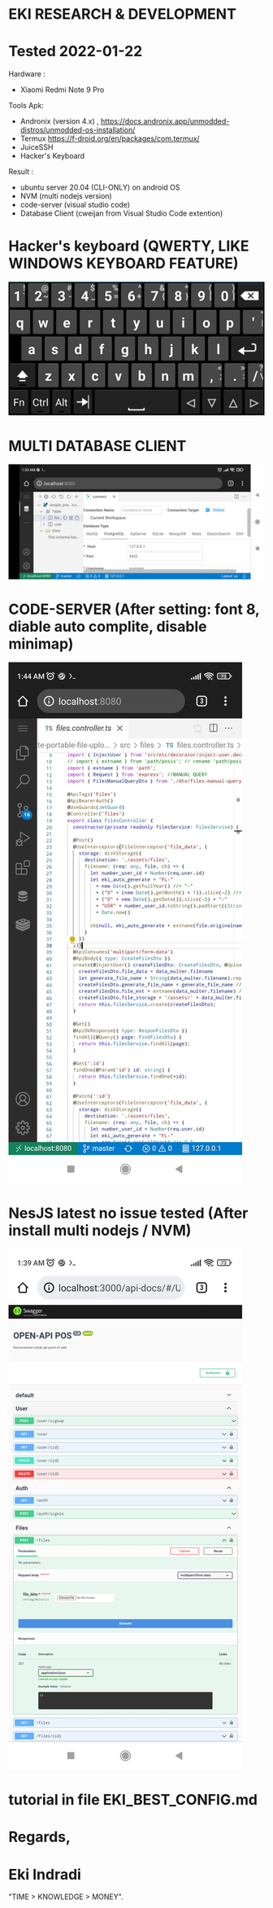 # EKI RESEARCH & DEVELOPMENT

# Tested 2022-01-22


Hardware :
- Xiaomi Redmi Note 9 Pro

Tools Apk: 
- Andronix (version 4.x) , https://docs.andronix.app/unmodded-distros/unmodded-os-installation/
- Termux https://f-droid.org/en/packages/com.termux/ 
- JuiceSSH
- Hacker's Keyboard 

Result :
- ubuntu server 20.04 (CLI-ONLY) on android OS
- NVM (multi nodejs version)
- code-server (visual studio code)
- Database Client (cweijan from Visual Studio Code extention)


# Hacker's keyboard (QWERTY, LIKE WINDOWS KEYBOARD FEATURE)
![FINAL_0](images/run_final_2.1_hacker_keyboard_26_percent.jpg)

# MULTI DATABASE CLIENT
![FINAL_1](images/setup_database_client_3.jpg)

# CODE-SERVER (After setting: font 8, diable auto complite, disable minimap)
![FINAL_1](images/run_final_3.jpg)

# NesJS latest no issue tested (After install multi nodejs / NVM)
![FINAL_2](images/run_final_4.jpg)


# tutorial in file EKI_BEST_CONFIG.md


# Regards,

# Eki Indradi
"TIME > KNOWLEDGE > MONEY".





